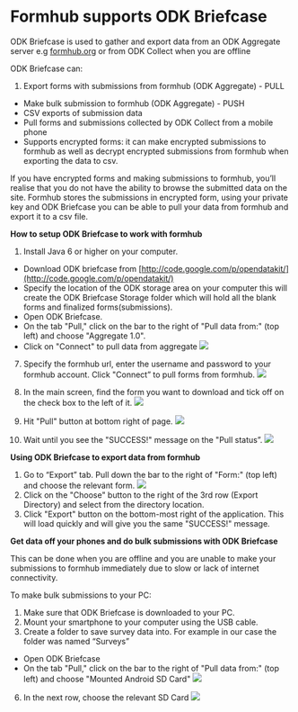 # Formhub supports ODK Briefcase

ODK Briefcase is used to gather and export data from an ODK Aggregate server e.g [formhub.org](https://formhub.org) or from ODK Collect when you are offline

ODK Briefcase can: 

1. Export forms with submissions from formhub (ODK Aggregate) - PULL 
*  Make bulk submission to formhub (ODK Aggregate) - PUSH
*  CSV exports of submission data
*  Pull forms and submissions collected by ODK Collect from a mobile phone
*  Supports encrypted forms: it can make encrypted submissions to formhub as well
    as decrypt encrypted submissions from formhub when exporting the data to csv.
    
If you have encrypted forms and making submissions to formhub, you’ll realise 
that you do not have the ability to browse the submitted data on the site.
Formhub stores the submissions in encrypted form, using your private key and 
ODK Briefcase you can be able to pull your data from formhub and export it 
to a csv  file.

**How to setup ODK Briefcase to work with formhub**

1. Install Java 6 or higher on your computer.
*  Download ODK briefcase from [http://code.google.com/p/opendatakit/](http://code.google.com/p/opendatakit/)
*  Specify the location of the ODK storage area on your computer this will 
   create the ODK Briefcase Storage folder which will hold all the blank
   forms and finalized forms(submissions).
*  Open ODK Briefcase.
*  On the tab "Pull," click on the bar to the right of "Pull data from:" 
   (top left) and choose "Aggregate 1.0".
*   Click on "Connect" to pull data from aggregate
![](http://farm4.staticflickr.com/3754/9140785103_e2b7522189_o.png)
7.  Specify the formhub url, enter the username and password to your formhub account.
    Click "Connect” to pull forms from formhub.
![](http://farm3.staticflickr.com/2805/9140785689_77aefd32cf_o.png)
8.  In the main screen, find the form you want to download and tick off on the 
    check box to the left of it.
![](http://farm3.staticflickr.com/2832/9143039988_2c27f93e44_o.png)
9.   Hit "Pull" button at bottom right of page.
![](http://farm3.staticflickr.com/2885/9140794389_af9fc64363_o.png)

10.  Wait until you see the "SUCCESS!" message on the "Pull status”.
![](http://farm4.staticflickr.com/3753/9143022580_819c802647_o.png)


**Using ODK Briefcase to export data from formhub** 

1. Go to “Export” tab. Pull down the bar to the right of "Form:" (top left) 
   and choose the relevant form. 
![](http://farm8.staticflickr.com/7281/9143049274_dc072d8ccb_o.png)  
2. Click on the "Choose" button to the right of the 3rd row (Export Directory) 
   and select from the directory location.   
3. Click "Export" button on the bottom-most right of the application. 
   This will  load  quickly and will give you the same "SUCCESS!" message.
   
   
**Get data off your phones and do bulk submissions with ODK Briefcase**

This can be done when you are offline and you are unable to make your submissions to formhub immediately due to slow or lack of internet connectivity.

To make bulk submissions to your PC:

1. Make sure that ODK Briefcase is downloaded to your PC.
2. Mount your smartphone to your computer using the USB cable.
3. Create a folder to save survey data into. For example in our case the folder was
   named “Surveys”   
*  Open ODK Briefcase
*  On the tab "Pull," click on the bar to the right of "Pull data from:" 
   (top left)  and choose "Mounted Android SD Card"
 ![](http://farm6.staticflickr.com/5516/9143072064_34582d54a0_o.png)
6. In the next row, choose the relevant SD Card
![](http://farm4.staticflickr.com/3811/9140828551_bf9b74f1bd_o.png)








   
   





    
    


    
















